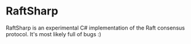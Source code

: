 # RaftSharp
RaftSharp is an experimental C# implementation of the Raft consensus protocol. It's most likely full of bugs :)
